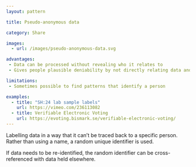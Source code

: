 ```yaml
---
layout: pattern

title: Pseudo-anonymous data

category: Share

images:
  - url: /images/pseudo-anonymous-data.svg

advantages:
 - Data can be processed without revealing who it relates to
 - Gives people plausible deniability by not directly relating data and a person together

limitations:
 - Sometimes possible to find patterns that identify a person

examples:
  - title: "SH:24 lab sample labels"
    url: https://vimeo.com/236113082
  - title: Verifiable Electronic Voting
    url: https://evoting.bismark.se/verifiable-electronic-voting/
---
```


Labelling data in a way that it can’t be traced back to a specific person. Rather than using a name, a random unique identifier is used.

If data needs to be re-identified, the random identifier can be cross-referenced with data held elsewhere.
